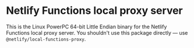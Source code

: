 # Netlify Functions local proxy server

This is the Linux PowerPC 64-bit Little Endian binary for the Netlify Functions local proxy server. You shouldn't use
this package directly — use `@netlify/local-functions-proxy`.
